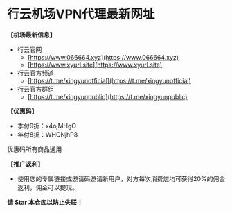 # 行云机场VPN代理最新网址

**【机场最新信息】**
- 行云官网
  - [https://www.066664.xyz](https://www.066664.xyz)
  - [https://www.xyurl.site](https://www.xyurl.site)
- 行云官方频道
  - [https://t.me/xingyunofficial](https://t.me/xingyunofficial)
- 行云官方群组
  - [https://t.me/xingyunpublic](https://t.me/xingyunpublic)

**【优惠码】**
- 季付9折：x4ojMHgO
- 年付8折：WHCNjhP8

优惠码所有商品通用

**【推广返利】**
- 使用您的专属链接或邀请码邀请新用户，对方每次消费您均可获得20%的佣金返利，佣金可以提现。

**请 Star 本仓库以防止失联！**
